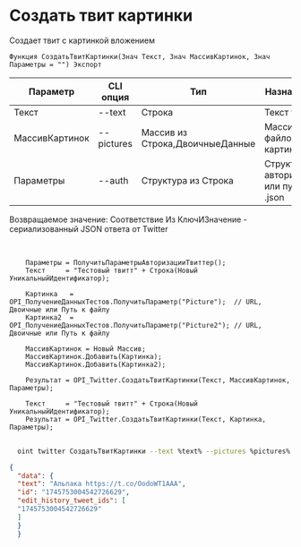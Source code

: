 ﻿---
sidebar_position: 2
---

# Создать твит картинки
 Создает твит с картинкой вложением



`Функция СоздатьТвитКартинки(Знач Текст, Знач МассивКартинок, Знач Параметры = "") Экспорт`

  | Параметр | CLI опция | Тип | Назначение |
  |-|-|-|-|
  | Текст | --text | Строка | Текст твита |
  | МассивКартинок | --pictures | Массив из Строка,ДвоичныеДанные | Массив файлов картинок |
  | Параметры | --auth | Структура из Строка | Структура авторизации или путь к .json |

  
  Возвращаемое значение:   Соответствие Из КлючИЗначение - сериализованный JSON ответа от Twitter

<br/>




```bsl title="Пример кода"
    Параметры = ПолучитьПараметрыАвторизацииТвиттер();
    Текст     = "Тестовый твитт" + Строка(Новый УникальныйИдентификатор);

    Картинка   = OPI_ПолучениеДанныхТестов.ПолучитьПараметр("Picture");  // URL, Двоичные или Путь к файлу
    Картинка2  = OPI_ПолучениеДанныхТестов.ПолучитьПараметр("Picture2"); // URL, Двоичные или Путь к файлу

    МассивКартинок = Новый Массив;
    МассивКартинок.Добавить(Картинка);
    МассивКартинок.Добавить(Картинка2);

    Результат = OPI_Twitter.СоздатьТвитКартинки(Текст, МассивКартинок, Параметры);

    Текст     = "Тестовый твитт" + Строка(Новый УникальныйИдентификатор);
    Результат = OPI_Twitter.СоздатьТвитКартинки(Текст, Картинка, Параметры);
```



```sh title="Пример команды CLI"
    
  oint twitter СоздатьТвитКартинки --text %text% --pictures %pictures% --auth %auth%

```

```json title="Результат"
{
  "data": {
  "text": "Альпака https://t.co/OodoWT1AAA",
  "id": "1745753004542726629",
  "edit_history_tweet_ids": [
  "1745753004542726629"
  ]
  }
  }
```
